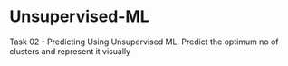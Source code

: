# Unsupervised-ML
Task 02 - Predicting Using Unsupervised ML. Predict the optimum no of clusters and represent it visually
